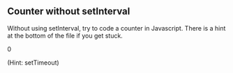 ## Counter without setInterval

Without using setInterval, try to code a counter in Javascript. There is a hint at the bottom of the file if you get stuck.

<body>
  <p id="count">0</p>
</body>
<script>
  let a=0;
  setTimeout(()=>{
     a++;
     const c=document.getElementbyId("count");
     c.innerhtml=a;
    },1000)
</script>






































































(Hint: setTimeout)
